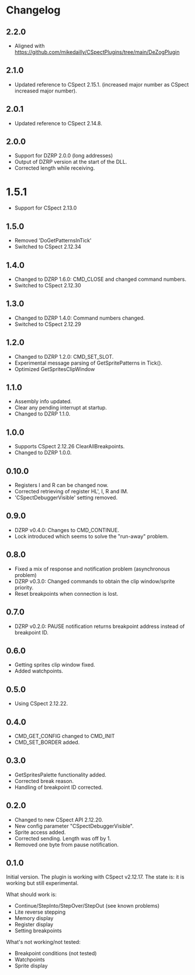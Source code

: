 # Changelog


## 2.2.0
- Aligned with https://github.com/mikedailly/CSpectPlugins/tree/main/DeZogPlugin

## 2.1.0
- Updated reference to CSpect 2.15.1. (increased major number as CSpect increased major number).

## 2.0.1
- Updated reference to CSpect 2.14.8.

## 2.0.0
- Support for DZRP 2.0.0 (long addresses)
- Output of DZRP version at the start of the DLL.
- Corrected length while receiving.

# 1.5.1
- Support for CSpect 2.13.0

## 1.5.0
- Removed 'DoGetPatternsInTick'
- Switched to CSpect 2.12.34

## 1.4.0
- Changed to DZRP 1.6.0: CMD_CLOSE and changed command numbers.
- Switched to CSpect 2.12.30

## 1.3.0
- Changed to DZRP 1.4.0: Command numbers changed.
- Switched to CSpect 2.12.29

## 1.2.0
- Changed to DZRP 1.2.0: CMD_SET_SLOT.
- Experimental message parsing of GetSpritePatterns in Tick().
- Optimized GetSpritesClipWindow

## 1.1.0
- Assembly info updated.
- Clear any pending interrupt at startup.
- Changed to DZRP 1.1.0.


## 1.0.0
- Supports CSpect 2.12.26 ClearAllBreakpoints.
- Changed to DZRP 1.0.0.

## 0.10.0
- Registers I and R can be changed now.
- Corrected retrieving of register HL', I, R and IM.
- 'CSpectDebuggerVisible' setting removed.

## 0.9.0
- DZRP v0.4.0: Changes to CMD_CONTINUE.
- Lock introduced which seems to solve the "run-away" problem.

## 0.8.0
- Fixed a mix of response and notification problem (asynchronous problem)
- DZRP v0.3.0: Changed commands to obtain the clip window/sprite priority.
- Reset breakpoints when connection is lost.

## 0.7.0
- DZRP v0.2.0: PAUSE notification returns breakpoint address instead of breakpoint ID.

## 0.6.0
- Getting sprites clip window fixed.
- Added watchpoints.

## 0.5.0
- Using CSpect 2.12.22.

## 0.4.0
- CMD_GET_CONFIG changed to CMD_INIT
- CMD_SET_BORDER added.

## 0.3.0
- GetSpritesPalette functionality added.
- Corrected break reason.
- Handling of breakpoint ID corrected.

## 0.2.0
- Changed to new CSpect API 2.12.20.
- New config parameter "CSpectDebuggerVisible".
- Sprite access added.
- Corrected sending. Length was off by 1.
- Removed one byte from pause notification.

## 0.1.0
Initial version.
The plugin is working with CSpect v2.12.17.
The state is: it is working but still experimental.

What should work is:
- Continue/StepInto/StepOver/StepOut (see known problems)
- Lite reverse stepping
- Memory display
- Register display
- Setting breakpoints

What's not working/not tested:
- Breakpoint conditions (not tested)
- Watchpoints
- Sprite display
